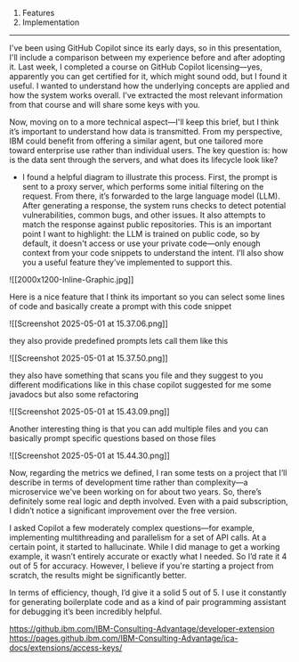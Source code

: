 1. Features
2. Implementation


---

I've been using GitHub Copilot since its early days, so in this presentation, I'll include a comparison between my experience before and after adopting it. Last week, I completed a course on GitHub Copilot licensing—yes, apparently you can get certified for it, which might sound odd, but I found it useful. I wanted to understand how the underlying concepts are applied and how the system works overall. I’ve extracted the most relevant information from that course and will share some keys with you.

Now, moving on to a more technical aspect—I'll keep this brief, but I think it’s important to understand how data is transmitted. From my perspective, IBM could benefit from offering a similar agent, but one tailored more toward enterprise use rather than individual users. The key question is: how is the data sent through the servers, and what does its lifecycle look like?

- I found a helpful diagram to illustrate this process. First, the prompt is sent to a proxy server, which performs some initial filtering on the request. From there, it’s forwarded to the large language model (LLM). After generating a response, the system runs checks to detect potential vulnerabilities, common bugs, and other issues. It also attempts to match the response against public repositories. This is an important point I want to highlight: the LLM is trained on public code, so by default, it doesn't access or use your private code—only enough context from your code snippets to understand the intent. I’ll also show you a useful feature they’ve implemented to support this.

![[2000x1200-Inline-Graphic.jpg]]

Here is a nice feature that I think its important so you can select some lines of code and basically create a prompt with this code snippet

![[Screenshot 2025-05-01 at 15.37.06.png]]

they also provide predefined prompts lets call them like this


![[Screenshot 2025-05-01 at 15.37.50.png]]

they also have something that scans you file and they suggest to you different modifications like in this chase copilot suggested for me some javadocs but also some refactoring

![[Screenshot 2025-05-01 at 15.43.09.png]]

Another interesting thing is that you can add multiple files and you can basically prompt specific questions based on those files


![[Screenshot 2025-05-01 at 15.44.30.png]]

Now, regarding the metrics we defined, I ran some tests on a project that I’ll describe in terms of development time rather than complexity—a microservice we've been working on for about two years. So, there’s definitely some real logic and depth involved. Even with a paid subscription, I didn’t notice a significant improvement over the free version.

I asked Copilot a few moderately complex questions—for example, implementing multithreading and parallelism for a set of API calls. At a certain point, it started to hallucinate. While I did manage to get a working example, it wasn’t entirely accurate or exactly what I needed. So I’d rate it 4 out of 5 for accuracy. However, I believe if you're starting a project from scratch, the results might be significantly better.

In terms of efficiency, though, I’d give it a solid 5 out of 5. I use it constantly for generating boilerplate code and as a kind of pair programming assistant for debugging it’s been incredibly helpful.

https://github.ibm.com/IBM-Consulting-Advantage/developer-extension
https://pages.github.ibm.com/IBM-Consulting-Advantage/ica-docs/extensions/access-keys/